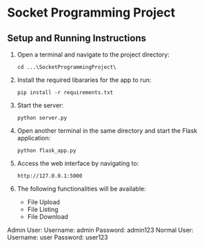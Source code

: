 # Socket Programming Project

## Setup and Running Instructions

1. Open a terminal and navigate to the project directory:

   ```
   cd ...\SocketProgrammingProject\
   ```

2. Install the required libararies for the app to run:

   ```
   pip install -r requirements.txt
   ```

3. Start the server:

   ```
   python server.py
   ```

4. Open another terminal in the same directory and start the Flask application:

   ```
   python flask_app.py
   ```

5. Access the web interface by navigating to:

   ```
   http://127.0.0.1:5000
   ```

6. The following functionalities will be available:
   - File Upload
   - File Listing
   - File Download

Admin User:
Username: admin
Password: admin123
Normal User:
Username: user
Password: user123
